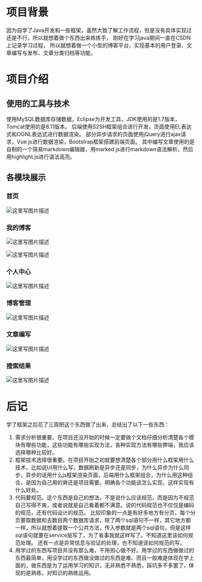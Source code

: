 # **项目背景**
因为自学了Java开发和一些框架，虽然大致了解工作流程，但是没有具体实现过还是不行，所以就想着做个东西出来练练手，
刚好在学习java期间一直在CSDN上记录学习过程，
所以就想着做一个小型的博客平台，实现基本的用户登录、文章编写与发布、文章分类归档等功能。
# **项目介绍**
## **使用的工具与技术**
  使用MySQL数据库存储数据，Eclipse为开发工具，JDK使用的是1.7版本，Tomcat使用的是8.11版本。
  后端使用S2SH框架组合进行开发，页面使用EL表达式和OGNL表达式进行数据渲染。
  部分异步请求的页面使用jQuery进行ajax请求，Vue.js进行数据渲染，Bootstrap框架搭建前端页面。 
  其中编写文章使用的是自制的一个简易markdown编辑器，用marked.js进行markdown语法解析，然后用highlight.js进行语法高亮。
## **各模块展示**
### **首页**
![这里写图片描述](http://img.blog.csdn.net/20170713081533925?watermark/2/text/aHR0cDovL2Jsb2cuY3Nkbi5uZXQvTmljb3J1aQ==/font/5a6L5L2T/fontsize/400/fill/I0JBQkFCMA==/dissolve/70/gravity/SouthEast)
### **我的博客**
![这里写图片描述](http://img.blog.csdn.net/20170713081544788?watermark/2/text/aHR0cDovL2Jsb2cuY3Nkbi5uZXQvTmljb3J1aQ==/font/5a6L5L2T/fontsize/400/fill/I0JBQkFCMA==/dissolve/70/gravity/SouthEast)

![这里写图片描述](http://img.blog.csdn.net/20170323192329161?watermark/2/text/aHR0cDovL2Jsb2cuY3Nkbi5uZXQvTmljb3J1aQ==/font/5a6L5L2T/fontsize/400/fill/I0JBQkFCMA==/dissolve/70/gravity/SouthEast)
### **个人中心**
 ![这里写图片描述](http://img.blog.csdn.net/20170323192356370?watermark/2/text/aHR0cDovL2Jsb2cuY3Nkbi5uZXQvTmljb3J1aQ==/font/5a6L5L2T/fontsize/400/fill/I0JBQkFCMA==/dissolve/70/gravity/SouthEast)
### **博客管理**
 ![这里写图片描述](http://img.blog.csdn.net/20170323192407756?watermark/2/text/aHR0cDovL2Jsb2cuY3Nkbi5uZXQvTmljb3J1aQ==/font/5a6L5L2T/fontsize/400/fill/I0JBQkFCMA==/dissolve/70/gravity/SouthEast)
### **文章编写**
![这里写图片描述](http://img.blog.csdn.net/20170323192420714?watermark/2/text/aHR0cDovL2Jsb2cuY3Nkbi5uZXQvTmljb3J1aQ==/font/5a6L5L2T/fontsize/400/fill/I0JBQkFCMA==/dissolve/70/gravity/SouthEast)
### **搜索结果**
![这里写图片描述](http://img.blog.csdn.net/20170713080423239?watermark/2/text/aHR0cDovL2Jsb2cuY3Nkbi5uZXQvTmljb3J1aQ==/font/5a6L5L2T/fontsize/400/fill/I0JBQkFCMA==/dissolve/70/gravity/SouthEast)
# **后记**
学了框架之后花了三周把这个东西做了出来，总结出了以下一些东西：
1. 需求分析很重要。在项目还没开始的时候一定要做个文档仔细分析清楚各个模块有哪些功能，这些功能有哪些实现方法，各种实现方法有哪些弊端，我应该选择哪种比较好。
2. 框架技术选择很重要。在项目开始之初就要想清楚各个部分用什么框架用什么技术，比如说UI用什么写，数据刷新是异步还是同步，为什么异步为什么同步，异步的话用什么js框架渲染页面，后端用什么框架组合，为什么用这种组合，是因为自己用的爽还是项目需要。明确各个功能该怎么实现，这样实现有什么好处。
3. 代码要规范。这个东西是自己的想法，不是说什么应该规范，而是因为不规范自己写得不爽，或者说就是自己看着都不满意。说的代码规范也不仅仅是编码的规范，还有代码设计的规范。
  比较印象的一点是有好多地方有分页，每个分页要取数据和去数目两个数据库请求，除了两个sql语句不一样，其它地方都一样，所以就想着提取一个公共方法，传入参数就是两个sql语句，但是这样sql语句就要在service层写了，为了省事我就这样写了。不知道这里该如何规范处理。
  还有一点是异常信息与验证的处理，也不知道该如何规范的写。
4. 用学过的东西写项目并没有那么难，不用担心做不好。用学过的东西做做过的东西最简单，用没学过的东西做没做过的东西是难。而且一般难是体现在学上面的，做东西是为了运用学习的知识，无非熟悉不熟悉，踩坑多不多罢了，体现的是熟练，对知识的熟练运用。

